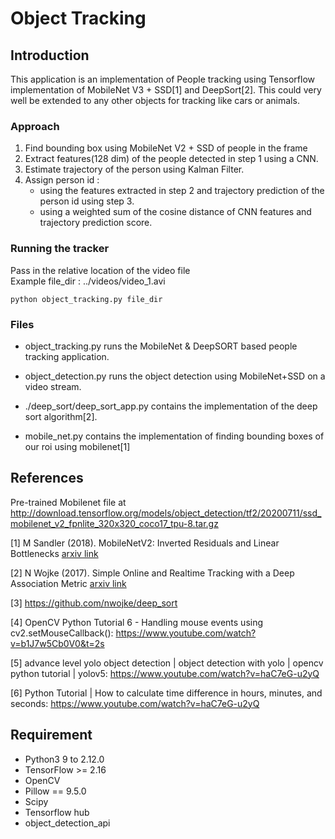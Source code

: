 # Object Tracking

## Introduction

This application is an implementation of People tracking using Tensorflow implementation of MobileNet V3 + SSD[1] and DeepSort[2]. This could very well be extended to any other objects for tracking like cars or animals.

### Approach
1. Find bounding box using MobileNet V2 + SSD of people in the frame
2. Extract features(128 dim) of the people detected in step 1 using a CNN.
3. Estimate trajectory of the person using Kalman Filter.
4. Assign person id :
   - using the features extracted in step 2 and trajectory prediction of the person id using step 3.
   - using a weighted sum of the cosine distance of CNN features and trajectory prediction score.

### Running the tracker
Pass in the relative location of the video file <br>
Example file_dir : ../videos/video_1.avi

```
python object_tracking.py file_dir
```

### Files

- object_tracking.py runs the MobileNet & DeepSORT based people tracking application. 

- object_detection.py runs the object detection using MobileNet+SSD on a video stream.

- ./deep_sort/deep_sort_app.py contains the implementation of the deep sort algorithm[2].

- mobile_net.py contains the implementation of finding bounding boxes of our roi using mobilenet[1]

## References

Pre-trained Mobilenet file at http://download.tensorflow.org/models/object_detection/tf2/20200711/ssd_mobilenet_v2_fpnlite_320x320_coco17_tpu-8.tar.gz

<a id="1">[1]</a> 
M Sandler (2018). 
MobileNetV2: Inverted Residuals and Linear Bottlenecks [arxiv link](https://arxiv.org/abs/1801.04381)

<a id="1">[2]</a> 
N Wojke (2017). 
Simple Online and Realtime Tracking with a Deep Association Metric [arxiv link](https://arxiv.org/abs/1703.07402)

<a id="1">[3]</a> https://github.com/nwojke/deep_sort

<a id="1">[4]</a> OpenCV Python Tutorial 6 - Handling mouse events using cv2.setMouseCallback(): https://www.youtube.com/watch?v=b1J7w5Cb0V0&t=2s

<a id="1">[5]</a> advance level yolo object detection | object detection with yolo | opencv python tutorial | yolov5: https://www.youtube.com/watch?v=haC7eG-u2yQ 

<a id="1">[6]</a> Python Tutorial | How to calculate time difference in hours, minutes, and seconds: https://www.youtube.com/watch?v=haC7eG-u2yQ

## Requirement
- Python3 9 to 2.12.0
- TensorFlow >= 2.16
- OpenCV
- Pillow == 9.5.0
- Scipy
- Tensorflow hub
- object_detection_api
